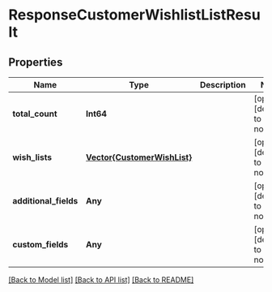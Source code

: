# ResponseCustomerWishlistListResult


## Properties
Name | Type | Description | Notes
------------ | ------------- | ------------- | -------------
**total_count** | **Int64** |  | [optional] [default to nothing]
**wish_lists** | [**Vector{CustomerWishList}**](CustomerWishList.md) |  | [optional] [default to nothing]
**additional_fields** | **Any** |  | [optional] [default to nothing]
**custom_fields** | **Any** |  | [optional] [default to nothing]


[[Back to Model list]](../README.md#models) [[Back to API list]](../README.md#api-endpoints) [[Back to README]](../README.md)


